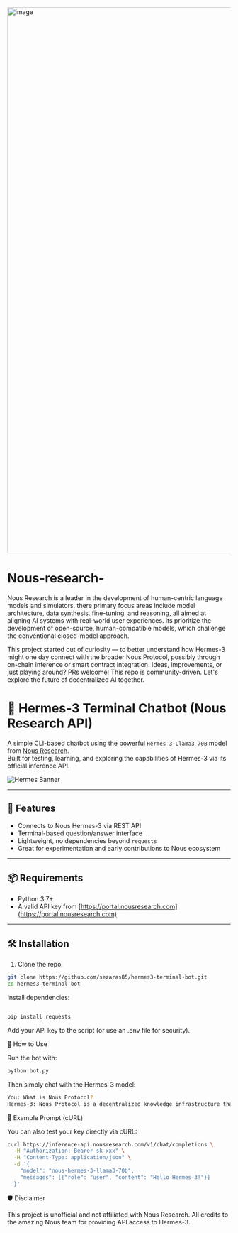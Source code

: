 <img width="1230" alt="image" src="https://github.com/sezaras85/Nous-research-Hermes-3-Llama-3.1-70B/blob/main/nous%20ekran.jpeg" />

# Nous-research-

Nous Research is a leader in the development of human-centric language models and simulators.  there primary focus areas include model architecture, data synthesis, fine-tuning, and reasoning, all aimed at aligning AI systems with real-world user experiences. its prioritize the development of open-source, human-compatible models, which challenge the conventional closed-model approach. 

This project started out of curiosity — to better understand how Hermes-3 might one day connect with the broader Nous Protocol, possibly through on-chain inference or smart contract integration.
Ideas, improvements, or just playing around? PRs welcome!
This repo is community-driven. Let's explore the future of decentralized AI together.

# 🧠 Hermes-3 Terminal Chatbot (Nous Research API)

A simple CLI-based chatbot using the powerful `Hermes-3-Llama3-70B` model from [Nous Research](https://nousresearch.com/).  
Built for testing, learning, and exploring the capabilities of Hermes-3 via its official inference API.

![Hermes Banner](https://portal.nousresearch.com/_next/image?url=%2Fimages%2Flogos%2Fhermes3.png&w=3840&q=75)

---

## 🚀 Features

- Connects to Nous Hermes-3 via REST API
- Terminal-based question/answer interface
- Lightweight, no dependencies beyond `requests`
- Great for experimentation and early contributions to Nous ecosystem

---

## 📦 Requirements

- Python 3.7+
- A valid API key from [https://portal.nousresearch.com](https://portal.nousresearch.com)

---

## 🛠️ Installation

1. Clone the repo:

```bash
git clone https://github.com/sezaras85/hermes3-terminal-bot.git
cd hermes3-terminal-bot
```

Install dependencies:

```bash

pip install requests
```

Add your API key to the script (or use an .env file for security).

🧪 How to Use

Run the bot with:

```bash
python bot.py
```

Then simply chat with the Hermes-3 model:

```bash
You: What is Nous Protocol?
Hermes-3: Nous Protocol is a decentralized knowledge infrastructure that...
```

🧩 Example Prompt (cURL)

You can also test your key directly via cURL:

```bash
curl https://inference-api.nousresearch.com/v1/chat/completions \
  -H "Authorization: Bearer sk-xxx" \
  -H "Content-Type: application/json" \
  -d '{
    "model": "nous-hermes-3-llama3-70b",
    "messages": [{"role": "user", "content": "Hello Hermes-3!"}]
  }'
```


🛡️ Disclaimer

This project is unofficial and not affiliated with Nous Research.
All credits to the amazing Nous team for providing API access to Hermes-3.











